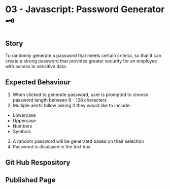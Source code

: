 # 03 - Javascript: Password Generator 🗝️  

## Story
To randomly generate a password that meets certain criteria, so that it can create a strong password that provides greater security for an employee with access to sensitive data.

## Expected Behaviour
1. When clicked to generate password, user is prompted to choose password length between 8 - 128 characters
2. Multiple alerts follow asking if they would like to include:
  - Lowercase 
  - Uppercase 
  - Numbers
  - Symbols
3. A random password will be generated based on their selection 
4. Password is displayed in the text box

## Git Hub Respository 

## Published Page